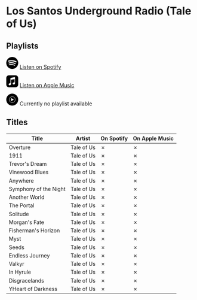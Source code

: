 # Los Santos Underground Radio (Tale of Us)

## Playlists

<div>

<img src="../../../.assets/spotify.svg" alt="Spotify" width="32" height="32" /> [Listen on Spotify](https://open.spotify.com/playlist/5soarZDqGoTLU1rS6jUO3N)

<img src="../../../.assets/applemusic.svg" alt="Spotify" width="32" height="32" /> [Listen on Apple Music](https://itunes.apple.com/de/playlist/pl.u-jqBJFqoDN7e)

<img src="../../../.assets/youtubemusic.svg" alt="Spotify" width="32" height="32" /> Currently no playlist available
</div>

## Titles

| Title                 | Artist     | On Spotify | On Apple Music |
| --------------------- | ---------- | ---------- | -------------- |
| Overture              | Tale of Us | ✗          | ✗              |
| 1911                  | Tale of Us | ✗          | ✗              |
| Trevor's Dream        | Tale of Us | ✗          | ✗              |
| Vinewood Blues        | Tale of Us | ✗          | ✗              |
| Anywhere              | Tale of Us | ✗          | ✗              |
| Symphony of the Night | Tale of Us | ✗          | ✗              |
| Another World         | Tale of Us | ✗          | ✗              |
| The Portal            | Tale of Us | ✗          | ✗              |
| Solitude              | Tale of Us | ✗          | ✗              |
| Morgan's Fate         | Tale of Us | ✗          | ✗              |
| Fisherman's Horizon   | Tale of Us | ✗          | ✗              |
| Myst                  | Tale of Us | ✗          | ✗              |
| Seeds                 | Tale of Us | ✗          | ✗              |
| Endless Journey       | Tale of Us | ✗          | ✗              |
| Valkyr                | Tale of Us | ✗          | ✗              |
| In Hyrule             | Tale of Us | ✗          | ✗              |
| Disgracelands         | Tale of Us | ✗          | ✗              |
| YHeart of Darkness    | Tale of Us | ✗          | ✗              |
